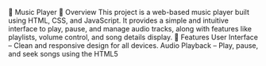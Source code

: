 🎵 Music Player
📌 Overview
This project is a web-based music player built using HTML, CSS, and JavaScript. It provides a simple and intuitive interface to play, pause, and manage audio tracks, along with features like playlists, volume control, and song details display.
🚀 Features
User Interface – Clean and responsive design for all devices.
Audio Playback – Play, pause, and seek songs using the HTML5 <audio> element.
Playlist Management – Add, remove, and reorder songs in the playlist.
Song Information – Displays title, artist, and album details.
Volume Control – Slider to adjust volume.
Progress Bar – Seek to any part of the track.
Responsive Design – Works seamlessly on desktop, tablet, and mobile.
🛠 Technologies Used
HTML5 – Structure of the player.
CSS3 – Styling and responsive design.
JavaScript (ES6) – Functionality and interactivity.
📂 Project Structure
/music-player │── index.html # Main HTML file │── style.css # Styling for the player │── script.js # Core JavaScript logic │── /audio # Folder for audio files │── /images # Folder for icons and album covers │── README.md # Project documentation
📖 How to Use
Open the Project – Download and extract the ZIP file.
Run Locally – Open index.html in your browser.
Play Music – Use the controls to play, pause, adjust volume, or change tracks.
Add Songs – Place .mp3 files in the /audio folder and update script.js playlist array.
💡 Customization
Change theme colors in style.css.
Modify playlist array in script.js to add/remove songs.
Replace defa
